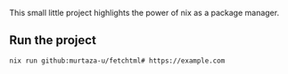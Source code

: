 This small little project highlights the power of nix as a package manager.

## Run the project

```
nix run github:murtaza-u/fetchtml# https://example.com
```
